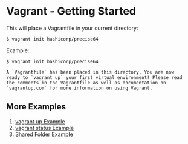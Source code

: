 # Vagrant - Getting Started
This will place a Vagrantfile in your current directory:
```shell
$ vagrant init hashicorp/precise64
```
Example:
```
$ vagrant init hashicorp/precise64
```
```
A `Vagrantfile` has been placed in this directory. You are now
ready to `vagrant up` your first virtual environment! Please read
the comments in the Vagrantfile as well as documentation on
`vagrantup.com` for more information on using Vagrant.
```

## More Examples
1. [vagrant up Example](vagrant-up-example.md)
2. [vagrant status Example](vagrant-status-example.md)
3. [Shared Folder Example](vagrant-shared-folder-example.md)
